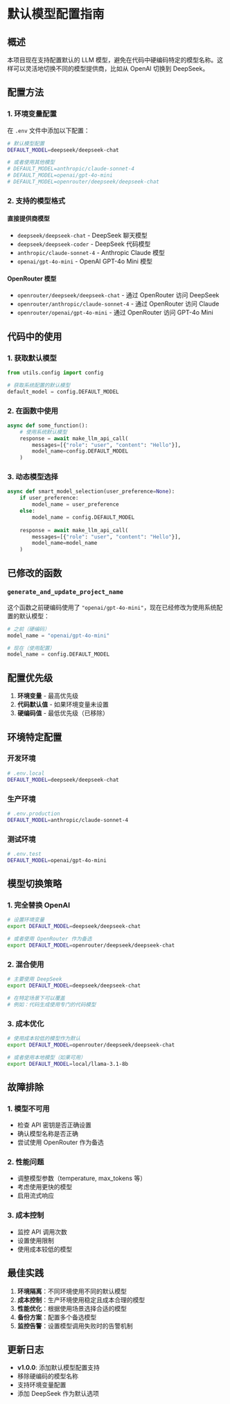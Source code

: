 # 默认模型配置指南

## 概述

本项目现在支持配置默认的 LLM 模型，避免在代码中硬编码特定的模型名称。这样可以灵活地切换不同的模型提供商，比如从 OpenAI 切换到 DeepSeek。

## 配置方法

### 1. 环境变量配置

在 `.env` 文件中添加以下配置：

```bash
# 默认模型配置
DEFAULT_MODEL=deepseek/deepseek-chat

# 或者使用其他模型
# DEFAULT_MODEL=anthropic/claude-sonnet-4
# DEFAULT_MODEL=openai/gpt-4o-mini
# DEFAULT_MODEL=openrouter/deepseek/deepseek-chat
```

### 2. 支持的模型格式

#### 直接提供商模型
- `deepseek/deepseek-chat` - DeepSeek 聊天模型
- `deepseek/deepseek-coder` - DeepSeek 代码模型
- `anthropic/claude-sonnet-4` - Anthropic Claude 模型
- `openai/gpt-4o-mini` - OpenAI GPT-4o Mini 模型

#### OpenRouter 模型
- `openrouter/deepseek/deepseek-chat` - 通过 OpenRouter 访问 DeepSeek
- `openrouter/anthropic/claude-sonnet-4` - 通过 OpenRouter 访问 Claude
- `openrouter/openai/gpt-4o-mini` - 通过 OpenRouter 访问 GPT-4o Mini

## 代码中的使用

### 1. 获取默认模型

```python
from utils.config import config

# 获取系统配置的默认模型
default_model = config.DEFAULT_MODEL
```

### 2. 在函数中使用

```python
async def some_function():
    # 使用系统默认模型
    response = await make_llm_api_call(
        messages=[{"role": "user", "content": "Hello"}],
        model_name=config.DEFAULT_MODEL
    )
```

### 3. 动态模型选择

```python
async def smart_model_selection(user_preference=None):
    if user_preference:
        model_name = user_preference
    else:
        model_name = config.DEFAULT_MODEL
    
    response = await make_llm_api_call(
        messages=[{"role": "user", "content": "Hello"}],
        model_name=model_name
    )
```

## 已修改的函数

### `generate_and_update_project_name`

这个函数之前硬编码使用了 `"openai/gpt-4o-mini"`，现在已经修改为使用系统配置的默认模型：

```python
# 之前（硬编码）
model_name = "openai/gpt-4o-mini"

# 现在（使用配置）
model_name = config.DEFAULT_MODEL
```

## 配置优先级

1. **环境变量** - 最高优先级
2. **代码默认值** - 如果环境变量未设置
3. **硬编码值** - 最低优先级（已移除）

## 环境特定配置

### 开发环境
```bash
# .env.local
DEFAULT_MODEL=deepseek/deepseek-chat
```

### 生产环境
```bash
# .env.production
DEFAULT_MODEL=anthropic/claude-sonnet-4
```

### 测试环境
```bash
# .env.test
DEFAULT_MODEL=openai/gpt-4o-mini
```

## 模型切换策略

### 1. 完全替换 OpenAI
```bash
# 设置环境变量
export DEFAULT_MODEL=deepseek/deepseek-chat

# 或者使用 OpenRouter 作为备选
export DEFAULT_MODEL=openrouter/deepseek/deepseek-chat
```

### 2. 混合使用
```bash
# 主要使用 DeepSeek
export DEFAULT_MODEL=deepseek/deepseek-chat

# 在特定场景下可以覆盖
# 例如：代码生成使用专门的代码模型
```

### 3. 成本优化
```bash
# 使用成本较低的模型作为默认
export DEFAULT_MODEL=openrouter/deepseek/deepseek-chat

# 或者使用本地模型（如果可用）
export DEFAULT_MODEL=local/llama-3.1-8b
```

## 故障排除

### 1. 模型不可用
- 检查 API 密钥是否正确设置
- 确认模型名称是否正确
- 尝试使用 OpenRouter 作为备选

### 2. 性能问题
- 调整模型参数（temperature, max_tokens 等）
- 考虑使用更快的模型
- 启用流式响应

### 3. 成本控制
- 监控 API 调用次数
- 设置使用限制
- 使用成本较低的模型

## 最佳实践

1. **环境隔离**：不同环境使用不同的默认模型
2. **成本控制**：生产环境使用稳定且成本合理的模型
3. **性能优化**：根据使用场景选择合适的模型
4. **备份方案**：配置多个备选模型
5. **监控告警**：设置模型调用失败时的告警机制

## 更新日志

- **v1.0.0**: 添加默认模型配置支持
- 移除硬编码的模型名称
- 支持环境变量配置
- 添加 DeepSeek 作为默认选项
